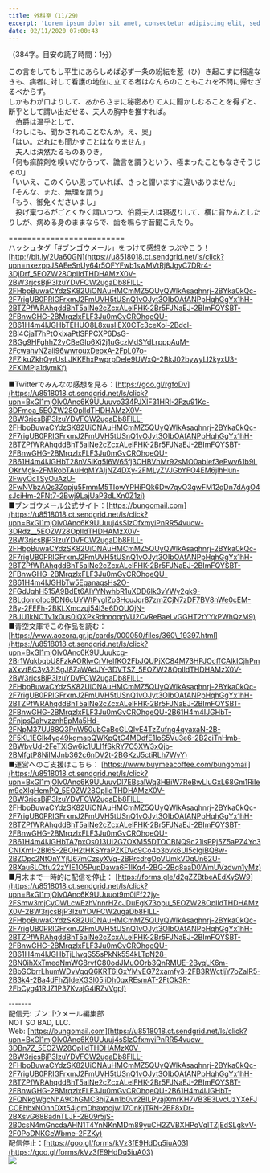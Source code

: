 ```yaml
---
title: 外科室（11/29）
excerpt: 'Lorem ipsum dolor sit amet, consectetur adipiscing elit, sed do eiusmod tempor incididunt ut labore et dolore magna aliqua. Praesent elementum facilisis leo vel fringilla est ullamcorper eget. At imperdiet dui accumsan sit amet nulla facilisi morbi tempus.'
date: 02/11/2020 07:00:43
---
```


（384字。目安の読了時間：1分）  
  
この言をしてもし平生にあらしめば必ず一条の紛紜を惹（ひ）き起こすに相違なきも、病者に対して看護の地位に立てる者はなんらのこともこれを不問に帰せざるべからず。  
しかもわが口よりして、あからさまに秘密ありて人に聞かしむることを得ずと、断乎として謂い出だせる、夫人の胸中を推すれば。  
　伯爵は温乎として、  
「わしにも、聞かされぬことなんか。え、奥」  
「はい。だれにも聞かすことはなりません」  
　夫人は決然たるものありき。  
「何も痲酔剤を嗅いだからって、譫言を謂うという、極まったこともなさそうじゃの」  
「いいえ、このくらい思っていれば、きっと謂いますに違いありません」  
「そんな、また、無理を謂う」  
「もう、御免くださいまし」  
　投げ棄つるがごとくかく謂いつつ、伯爵夫人は寝返りして、横に背かんとしたりしが、病める身のままならで、歯を鳴らす音聞こえたり。  
  
\=========================  
ハッシュタグ「#ブンゴウメール」をつけて感想をつぶやこう！　  
[http://bit.ly/2Ua60GN](https://u8518018.ct.sendgrid.net/ls/click?upn=nxezppJSAEeSnUy64r5OFYFwb1swMVtRj8JgyC7DRr4-3DjDrf_5EOZW28OpIldTHDHAMzX0V-2BW3rjcsBjP3IzuYDVFCW2ugaDb8FlLL-2FHbpBuwaCYdzSK82UiONAuHMCmMZ5QUyQWlkAsaqhnrj-2BYka0kQc-2F7rigUB0PRlGFrxmJ2FmUVH5tUSnQ1vOJyt3OIbOAfANPpHqhGgYx1hH-2BTZPfWRAhqddBhT5aINe2cZcxALelFHK-2Br5FJNaEJ-2BImFQYSBT-2FBnwGHG-2BMrqzlxFLF3Ju0mGvCROhqeQU-2B61H4m4IJGHbTEHUO8L8xusIiEX0CTc3ceXol-2Bdcl-2Bl4CjaT7hPtOkixaPtlSFPCXP6DsG-2BGg9HFghhZ2vCBeGlp6Xj2j1uGczMdSYdLrpppAuM-2FcwahvNZaii96wwrouxDeoxA-2FpL07o-2FZikuZkhQyrUsLJKKEhxPwprpDeIe9UWxQ-2BkJ02bywyLl2kyxU3-2FXlMPja1dymKf)  
  
■Twitterでみんなの感想を見る：[https://goo.gl/rgfoDv](https://u8518018.ct.sendgrid.net/ls/click?upn=BxGl1mjOlv0Anc6K9UUuuvo334PJXlF31HRI-2Fzu91Kc-3DFmoa_5EOZW28OpIldTHDHAMzX0V-2BW3rjcsBjP3IzuYDVFCW2ugaDb8FlLL-2FHbpBuwaCYdzSK82UiONAuHMCmMZ5QUyQWlkAsaqhnrj-2BYka0kQc-2F7rigUB0PRlGFrxmJ2FmUVH5tUSnQ1vOJyt3OIbOAfANPpHqhGgYx1hH-2BTZPfWRAhqddBhT5aINe2cZcxALelFHK-2Br5FJNaEJ-2BImFQYSBT-2FBnwGHG-2BMrqzlxFLF3Ju0mGvCROhqeQU-2B61H4m4IJGHbT28nVSlKq5I6W65fj3CHBVhMr92sMO0abIef3ePwv61b9LOKrMgk-2FMRobTAuHqMYAIjNZ4DXy-2FMLyZVJGbYFO4EM6jlhHun-2FwyOcTSyOuAzU-2FwNVbzAQs3Zopju5FmmM5TIowYPHiPQk6Dw7qvO3qwFM12qDn7dAgO4sJciHm-2FNt7-2Bwj9LajUaP3dLXn0Z1zi)  
■ブンゴウメール公式サイト：[https://bungomail.com](https://u8518018.ct.sendgrid.net/ls/click?upn=BxGl1mjOlv0Anc6K9UUuuj4sSlzOfxmyiPnRR54vuow-3DRdz__5EOZW28OpIldTHDHAMzX0V-2BW3rjcsBjP3IzuYDVFCW2ugaDb8FlLL-2FHbpBuwaCYdzSK82UiONAuHMCmMZ5QUyQWlkAsaqhnrj-2BYka0kQc-2F7rigUB0PRlGFrxmJ2FmUVH5tUSnQ1vOJyt3OIbOAfANPpHqhGgYx1hH-2BTZPfWRAhqddBhT5aINe2cZcxALelFHK-2Br5FJNaEJ-2BImFQYSBT-2FBnwGHG-2BMrqzlxFLF3Ju0mGvCROhqeQU-2B61H4m4IJGHbTw5EganagsHs2O-2FGdJqhH515A9BdEt6AlYYNwhbR1uXDD6Ik3vYWy2gk9-2BLdomoIbc9DN6cUYWtPvglZp3HcuJqr87zmZCjN7zDF7BV8nWe0cEM-2By-2FEFh-2BKLXmczuj54i3e6DOUQjN-2BJU1kNCTv1x0us0iQXPkRdnnqqgVU2CvReBaeLvGGHT2tYYkPWhQzM9)  
■青空文庫でこの作品を読む：[https://www.aozora.gr.jp/cards/000050/files/360\_19397.html](https://u8518018.ct.sendgrid.net/ls/click?upn=BxGl1mjOlv0Anc6K9UUuukcg-2Br1WqkbqbU8FzkAORlwCrVtelfKO2FbJQUPjXC84M73HPJOcffCAlkICjhPmaXxvtBC3y32iSgJ8ZaWAdJY-3DVTSZ_5EOZW28OpIldTHDHAMzX0V-2BW3rjcsBjP3IzuYDVFCW2ugaDb8FlLL-2FHbpBuwaCYdzSK82UiONAuHMCmMZ5QUyQWlkAsaqhnrj-2BYka0kQc-2F7rigUB0PRlGFrxmJ2FmUVH5tUSnQ1vOJyt3OIbOAfANPpHqhGgYx1hH-2BTZPfWRAhqddBhT5aINe2cZcxALelFHK-2Br5FJNaEJ-2BImFQYSBT-2FBnwGHG-2BMrqzlxFLF3Ju0mGvCROhqeQU-2B61H4m4IJGHbT-2FnjpsDahvzznhEpMa5Hd-2FNpM37UJ88Q3PnW50ubCaBcGLQIvE4TzZufng4qyaxaN-2B-2F5KL1EGIk4yg49kqmapQWKpQtC4MDdfE1loS5Vu3e6-2B2ciTnHmb-2BWbvUd-2FeTXjSw6ic1ULI1fSkRY7O5XW3xQjb-2BMfgtP8NiIMJnb362c6nDV2t-2BGKzJ5ctiRLh7WvY)  
■運営へのご支援はこちら： [https://www.buymeacoffee.com/bungomail](https://u8518018.ct.sendgrid.net/ls/click?upn=BxGl1mjOlv0Anc6K9UUuuvDl7EBsalWq3HBiW7ReBwLluGxL68Gm1RiIem9eXlgHemPQ_5EOZW28OpIldTHDHAMzX0V-2BW3rjcsBjP3IzuYDVFCW2ugaDb8FlLL-2FHbpBuwaCYdzSK82UiONAuHMCmMZ5QUyQWlkAsaqhnrj-2BYka0kQc-2F7rigUB0PRlGFrxmJ2FmUVH5tUSnQ1vOJyt3OIbOAfANPpHqhGgYx1hH-2BTZPfWRAhqddBhT5aINe2cZcxALelFHK-2Br5FJNaEJ-2BImFQYSBT-2FBnwGHG-2BMrqzlxFLF3Ju0mGvCROhqeQU-2B61H4m4IJGHbTA7pxOs013Ui2G7OXM55DTOCBNQ9c21isPPj5Z5aPZ4Yc3CNIXmI-2Bl6S-2BOH2tHKSYraPZKDVo9Co4b3pvk6UI5cIgiBQ8w-2BZOpc2NtOnYYjU67mCzsyXVq-2BPrcdrgOpVUmkV0gUn62U-2BXau6LCtfu22zYIE1O5PupDawa6F1lKq4-2BG-2Bq8aaD0WmUVzdwn1yMz)  
■月末まで一時的に配信を停止： [https://forms.gle/d2gZZBtbeAEdXySW9](https://u8518018.ct.sendgrid.net/ls/click?upn=BxGl1mjOlv0Anc6K9UUuuot9m0iFf22jy-2FSmw3mjCyOWLcwEzhVnnrHZcJDuEgK73opu_5EOZW28OpIldTHDHAMzX0V-2BW3rjcsBjP3IzuYDVFCW2ugaDb8FlLL-2FHbpBuwaCYdzSK82UiONAuHMCmMZ5QUyQWlkAsaqhnrj-2BYka0kQc-2F7rigUB0PRlGFrxmJ2FmUVH5tUSnQ1vOJyt3OIbOAfANPpHqhGgYx1hH-2BTZPfWRAhqddBhT5aINe2cZcxALelFHK-2Br5FJNaEJ-2BImFQYSBT-2FBnwGHG-2BMrqzlxFLF3Ju0mGvCROhqeQU-2B61H4m4IJGHbTjLIwqS55sPkNk554kLTpN28-2BN0ihXxTmedNmWG8rvfC80odJMuOOrb3QnRMUE-2ByqLK6m-2BbSCbrrLhumWDvVgqQ6KRT6IGxYMvEG72xamfy3-2FB3RWctljY7oZalR5-2B3k4-2Ba4dFhZjldeXG3l05liDh0qxREsmAT-2FtOk3R-2FbCyg41RJZ1P37KvajG4iRZvVgpl)  
  
\-------  
配信元: ブンゴウメール編集部  
NOT SO BAD, LLC.  
Web: [https://bungomail.com](https://u8518018.ct.sendgrid.net/ls/click?upn=BxGl1mjOlv0Anc6K9UUuuj4sSlzOfxmyiPnRR54vuow-3DBn7Z_5EOZW28OpIldTHDHAMzX0V-2BW3rjcsBjP3IzuYDVFCW2ugaDb8FlLL-2FHbpBuwaCYdzSK82UiONAuHMCmMZ5QUyQWlkAsaqhnrj-2BYka0kQc-2F7rigUB0PRlGFrxmJ2FmUVH5tUSnQ1vOJyt3OIbOAfANPpHqhGgYx1hH-2BTZPfWRAhqddBhT5aINe2cZcxALelFHK-2Br5FJNaEJ-2BImFQYSBT-2FBnwGHG-2BMrqzlxFLF3Ju0mGvCROhqeQU-2B61H4m4IJGHbT-2FQNkgWgcNhA9ChGMC3hjZAn1b0vr2BILPyajXmrKH7VB3E3LvcUzYXeFJCOEhbxNOnnDXt54jqmDhaxpojwl17OnKjTRN-2BF8xDr-2BXsvG68BadnTLJF-2B09r5jS-2B0csN4mGncdaAHN1T4YnNKnMDm89yuCH2ZVBXHPqVqlTZjEdSLgkvV-2F0PoDNKGeWbme-2FZKy)  
配信停止：[https://goo.gl/forms/kVz3fE9HdDq5iuA03](https://goo.gl/forms/kVz3fE9HdDq5iuA03)  
![](https://u8518018.ct.sendgrid.net/wf/open?upn=ypZaqTjaYrwJSsa-2BLe7H7RcvxSux8rtM6dMtnptkxLQMLiJbmQ03whDMSt9-2BvxM-2BKE6ujadHWCHS-2FYDUUXrKB1ko48yvbyCc0cRihB-2Fp5Bay9wjnwFFFSOMUGZ1XsQFLSw-2BcLxQJ-2FKCEDcoi1anZItE2apoQWmVGWhw0ThCX879zphcRsNM0IY5E1jNUTHVz5T5x-2FU89uDzgpPUTzfcviKiAEdVBhLpu06MpN4ApPoHk9pKSyVDlNw5NaKWwD-2Fs5rgEyDTkARbZV4jzgH7vfcBHIdQI8Z3CWaGFyjozTt-2BBdkZcLmX8eL1oG1MvYKhR5deRJ-2BjaSZsl4pX-2FvF01BOkWmla5KUXTgRl3CtjYFj-2FCfda1vtk-2BQ3e9yTwfFm-2FIIC-2BdpMGMIXsVFtPXeMe0lrNNmL4kWV-2Fwg-2F9K792LPoVqKK-2F4DDJuH2bnfVJxHeRZKwF5660Bo-2BZwqK0hsnHFAzQ-3D-3D)